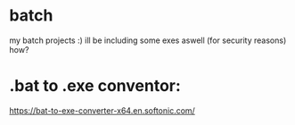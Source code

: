 # batch
my batch projects :)
ill be including some exes aswell (for security reasons) how?
# .bat to .exe conventor:
https://bat-to-exe-converter-x64.en.softonic.com/
